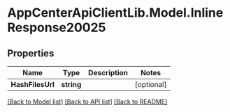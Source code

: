 # AppCenterApiClientLib.Model.InlineResponse20025
## Properties

Name | Type | Description | Notes
------------ | ------------- | ------------- | -------------
**HashFilesUrl** | **string** |  | [optional] 

[[Back to Model list]](../README.md#documentation-for-models) [[Back to API list]](../README.md#documentation-for-api-endpoints) [[Back to README]](../README.md)

